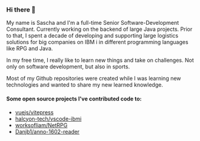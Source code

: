 ### Hi there 👋

My name is Sascha and I'm a full-time Senior Software-Development Consultant. Currently working on the backend of large Java projects.
Prior to that, I spent a decade of developing and supporting large logistics solutions for big companies on IBM i in different programming languages like RPG and Java.

In my free time, I really like to learn new things and take on challenges. Not only on software development, but also in sports.

Most of my Github repositories were created while I was learning new technologies and wanted to share my new learned knowledge.

#### Some open source projects I've contributed code to:
- [vuejs/vitepress](https://github.com/vuejs/vitepress)
- [halcyon-tech/vscode-ibmi](https://github.com/halcyon-tech/vscode-ibmi)
- [worksofliam/NetRPG](https://github.com/worksofliam/NetRPG)
- [Danjb1/anno-1602-reader](https://github.com/Danjb1/anno-1602-reader)

<!--
**szsascha/szsascha** is a ✨ _special_ ✨ repository because its `README.md` (this file) appears on your GitHub profile.

Here are some ideas to get you started:

- 🔭 I’m currently working on ...
- 🌱 I’m currently learning ...
- 👯 I’m looking to collaborate on ...
- 🤔 I’m looking for help with ...
- 💬 Ask me about ...
- 📫 How to reach me: ...
- 😄 Pronouns: ...
- ⚡ Fun fact: ...
-->
